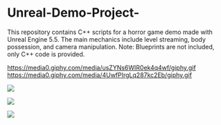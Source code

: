 # Unreal-Demo-Project-
This repository contains C++ scripts for a horror game demo made with Unreal Engine 5.5. The main mechanics include level streaming, body possession, and camera manipulation. Note: Blueprints are not included, only C++ code is provided.

https://media0.giphy.com/media/usZYNs6WIR0ek4q4wf/giphy.gif
https://media0.giphy.com/media/4UwfPIrgLq287kc2Eb/giphy.gif

![](https://media0.giphy.com/media/usZYNs6WIR0ek4q4wf/giphy.gif)

![](https://imgur.com/qYZMBKH)

![](https://media0.giphy.com/media/4UwfPIrgLq287kc2Eb/giphy.gif)

